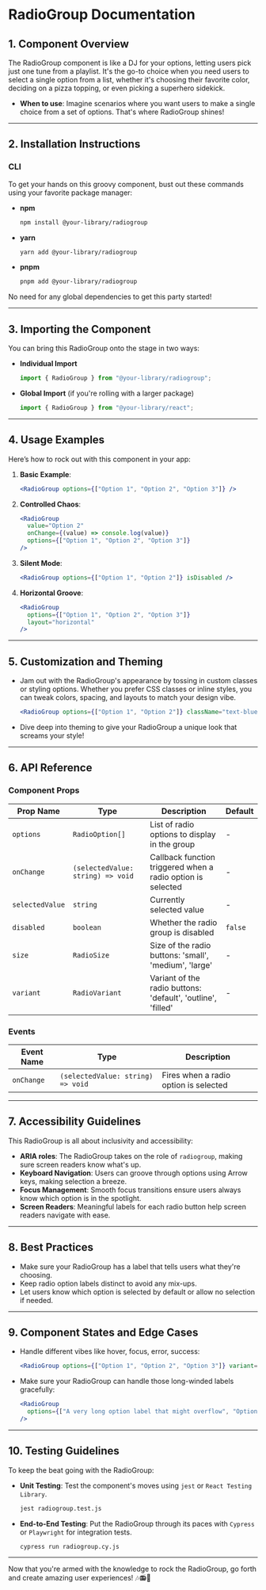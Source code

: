 # RadioGroup Documentation

## 1. Component Overview

The RadioGroup component is like a DJ for your options, letting users pick just one tune from a playlist. It's the go-to choice when you need users to select a single option from a list, whether it's choosing their favorite color, deciding on a pizza topping, or even picking a superhero sidekick.

- **When to use**: Imagine scenarios where you want users to make a single choice from a set of options. That's where RadioGroup shines!

---

## 2. Installation Instructions

### CLI

To get your hands on this groovy component, bust out these commands using your favorite package manager:

- **npm**

  ```bash
  npm install @your-library/radiogroup
  ```

- **yarn**

  ```bash
  yarn add @your-library/radiogroup
  ```

- **pnpm**
  ```bash
  pnpm add @your-library/radiogroup
  ```

No need for any global dependencies to get this party started!

---

## 3. Importing the Component

You can bring this RadioGroup onto the stage in two ways:

- **Individual Import**

  ```javascript
  import { RadioGroup } from "@your-library/radiogroup";
  ```

- **Global Import** (if you're rolling with a larger package)
  ```javascript
  import { RadioGroup } from "@your-library/react";
  ```

---

## 4. Usage Examples

Here’s how to rock out with this component in your app:

1. **Basic Example**:

   ```jsx
   <RadioGroup options={["Option 1", "Option 2", "Option 3"]} />
   ```

2. **Controlled Chaos**:

   ```jsx
   <RadioGroup
     value="Option 2"
     onChange={(value) => console.log(value)}
     options={["Option 1", "Option 2", "Option 3"]}
   />
   ```

3. **Silent Mode**:

   ```jsx
   <RadioGroup options={["Option 1", "Option 2"]} isDisabled />
   ```

4. **Horizontal Groove**:
   ```jsx
   <RadioGroup
     options={["Option 1", "Option 2", "Option 3"]}
     layout="horizontal"
   />
   ```

---

## 5. Customization and Theming

- Jam out with the RadioGroup's appearance by tossing in custom classes or styling options. Whether you prefer CSS classes or inline styles, you can tweak colors, spacing, and layouts to match your design vibe.

  ```jsx
  <RadioGroup options={["Option 1", "Option 2"]} className="text-blue-600" />
  ```

- Dive deep into theming to give your RadioGroup a unique look that screams your style!

---

## 6. API Reference

### Component Props

| Prop Name       | Type                              | Description                                                  | Default |
| --------------- | --------------------------------- | ------------------------------------------------------------ | ------- |
| `options`       | `RadioOption[]`                   | List of radio options to display in the group                | -       |
| `onChange`      | `(selectedValue: string) => void` | Callback function triggered when a radio option is selected  | -       |
| `selectedValue` | `string`                          | Currently selected value                                     | -       |
| `disabled`      | `boolean`                         | Whether the radio group is disabled                          | `false` |
| `size`          | `RadioSize`                       | Size of the radio buttons: 'small', 'medium', 'large'        | -       |
| `variant`       | `RadioVariant`                    | Variant of the radio buttons: 'default', 'outline', 'filled' | -       |

### Events

| Event Name | Type                              | Description                           |
| ---------- | --------------------------------- | ------------------------------------- |
| `onChange` | `(selectedValue: string) => void` | Fires when a radio option is selected |

---

## 7. Accessibility Guidelines

This RadioGroup is all about inclusivity and accessibility:

- **ARIA roles**: The RadioGroup takes on the role of `radiogroup`, making sure screen readers know what's up.
- **Keyboard Navigation**: Users can groove through options using Arrow keys, making selection a breeze.
- **Focus Management**: Smooth focus transitions ensure users always know which option is in the spotlight.
- **Screen Readers**: Meaningful labels for each radio button help screen readers navigate with ease.

---

## 8. Best Practices

- Make sure your RadioGroup has a label that tells users what they're choosing.
- Keep radio option labels distinct to avoid any mix-ups.
- Let users know which option is selected by default or allow no selection if needed.

---

## 9. Component States and Edge Cases

- Handle different vibes like hover, focus, error, success:

  ```jsx
  <RadioGroup options={["Option 1", "Option 2", "Option 3"]} variant="error" />
  ```

- Make sure your RadioGroup can handle those long-winded labels gracefully:

  ```jsx
  <RadioGroup
    options={["A very long option label that might overflow", "Option 2"]}
  />
  ```

---

## 10. Testing Guidelines

To keep the beat going with the RadioGroup:

- **Unit Testing**: Test the component's moves using `jest` or `React Testing Library`.

  ```bash
  jest radiogroup.test.js
  ```

- **End-to-End Testing**: Put the RadioGroup through its paces with `Cypress` or `Playwright` for integration tests.

  ```bash
  cypress run radiogroup.cy.js
  ```

---

Now that you're armed with the knowledge to rock the RadioGroup, go forth and create amazing user experiences! 🎶📻🎵
